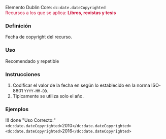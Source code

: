 Elemento Dublin Core: `dc:date.dateCopyrighted`  
<span style="color:#CD113B">Recursos a los que se aplica: __Libros, revistas y tesis__ </span>

### __Definición__
Fecha de copyright del recurso.

### __Uso__
Recomendado y repetible  

### __Instrucciones__  
1. Codificar el valor de la fecha en según lo establecido en la norma ISO-8601 `YYYY-MM-DD`. 
2. Tipicamente se utiliza solo el año.


### __Ejemplos__

!!! done "Uso Correcto:"  
    `<dc:date.dateCopyrighted>`2010`</dc:date.dateCopyrighted>`  
    `<dc:date.dateCopyrighted>`2016`</dc:date.dateCopyrighted>`
